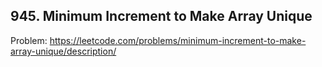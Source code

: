 ## 945. Minimum Increment to Make Array Unique

Problem: https://leetcode.com/problems/minimum-increment-to-make-array-unique/description/

